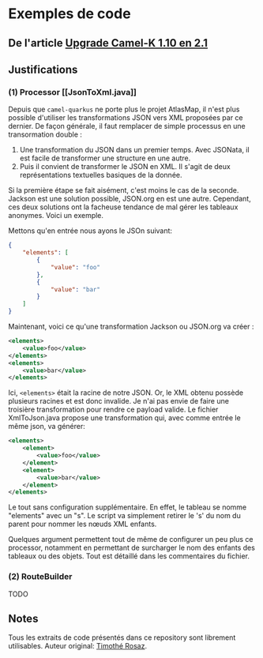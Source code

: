 # Exemples de code
## De l'article [Upgrade Camel-K 1.10 en 2.1](https://www.middleware-solutions.fr/?p=1542)

## Justifications

### (1) Processor [[JsonToXml.java]]

Depuis que `camel-quarkus` ne porte plus le projet AtlasMap, il n'est plus possible d'utiliser les transformations JSON vers XML proposées par ce dernier.
De façon générale, il faut remplacer de simple processus en une transormation double :
1) Une transformation du JSON dans un premier temps. Avec JSONata, il est facile de transformer une structure en une autre.
2) Puis il convient de transformer le JSON en XML. Il s'agit de deux représentations textuelles basiques de la donnée.

Si la première étape se fait aisément, c'est moins le cas de la seconde. Jackson est une solution possible, JSON.org en est une autre. Cependant, ces deux solutions ont la facheuse tendance de mal gérer les tableaux anonymes. Voici un exemple.

Mettons qu'en entrée nous ayons le JSOn suivant:
```json
{
    "elements": [
        {
            "value": "foo"
        },
        {
            "value": "bar"
        }
    ]
}
```

Maintenant, voici ce qu'une transformation Jackson ou JSON.org va créer :
```xml
<elements>
    <value>foo</value>
</elements>
<elements>
    <value>bar</value>
</elements>
```

Ici, `<elements>` était la racine de notre JSON. Or, le XML obtenu possède plusieurs racines et est donc invalide. Je n'ai pas envie de faire une troisière transformation pour rendre ce payload valide. Le fichier XmlToJson.java propose une transformation qui, avec comme entrée le même json, va générer:

```xml
<elements>
    <element>
        <value>foo</value>
    </element>
    <element>
        <value>bar</value>
    </element>
</elements>
```

Le tout sans configuration supplémentaire. En effet, le tableau se nomme "elements" avec un "s". Le script va simplement retirer le 's' du nom du parent pour nommer les nœuds XML enfants.

Quelques argument permettent tout de même de configurer un peu plus ce processor, notamment en permettant de surcharger le nom des enfants des tableaux ou des objets. Tout est détaillé dans les commentaires du fichier.

### (2) RouteBuilder

TODO

## Notes

Tous les extraits de code présentés dans ce repository sont librement utilisables.
Auteur original: [Timothé Rosaz](https://www.linkedin.com/in/timothe-rosaz/).
